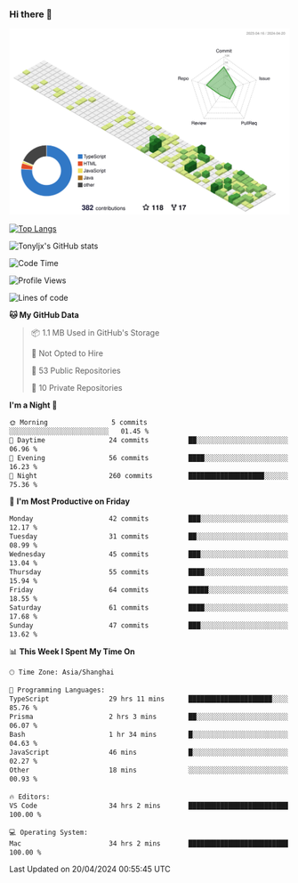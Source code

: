 ### Hi there 👋

![](./profile-3d-contrib/profile-green-animate.svg)

 

[![Top Langs](https://github-readme-stats.vercel.app/api/top-langs/?username=tonyljx)](https://github.com/anuraghazra/github-readme-stats)

![Tonyljx's GitHub stats](https://github-readme-stats.vercel.app/api?username=tonyljx&theme=default&show_icons=true)

 

<!--START_SECTION:waka-->
![Code Time](http://img.shields.io/badge/Code%20Time-323%20hrs%205%20mins-blue)

![Profile Views](http://img.shields.io/badge/Profile%20Views-23-blue)

![Lines of code](https://img.shields.io/badge/From%20Hello%20World%20I%27ve%20Written-412.2%20thousand%20lines%20of%20code-blue)

**🐱 My GitHub Data** 

> 📦 1.1 MB Used in GitHub's Storage 
 > 
> 🚫 Not Opted to Hire
 > 
> 📜 53 Public Repositories 
 > 
> 🔑 10 Private Repositories 
 > 
**I'm a Night 🦉** 

```text
🌞 Morning                5 commits           ░░░░░░░░░░░░░░░░░░░░░░░░░   01.45 % 
🌆 Daytime                24 commits          ██░░░░░░░░░░░░░░░░░░░░░░░   06.96 % 
🌃 Evening                56 commits          ████░░░░░░░░░░░░░░░░░░░░░   16.23 % 
🌙 Night                  260 commits         ███████████████████░░░░░░   75.36 % 
```
📅 **I'm Most Productive on Friday** 

```text
Monday                   42 commits          ███░░░░░░░░░░░░░░░░░░░░░░   12.17 % 
Tuesday                  31 commits          ██░░░░░░░░░░░░░░░░░░░░░░░   08.99 % 
Wednesday                45 commits          ███░░░░░░░░░░░░░░░░░░░░░░   13.04 % 
Thursday                 55 commits          ████░░░░░░░░░░░░░░░░░░░░░   15.94 % 
Friday                   64 commits          █████░░░░░░░░░░░░░░░░░░░░   18.55 % 
Saturday                 61 commits          ████░░░░░░░░░░░░░░░░░░░░░   17.68 % 
Sunday                   47 commits          ███░░░░░░░░░░░░░░░░░░░░░░   13.62 % 
```


📊 **This Week I Spent My Time On** 

```text
🕑︎ Time Zone: Asia/Shanghai

💬 Programming Languages: 
TypeScript               29 hrs 11 mins      █████████████████████░░░░   85.76 % 
Prisma                   2 hrs 3 mins        ██░░░░░░░░░░░░░░░░░░░░░░░   06.07 % 
Bash                     1 hr 34 mins        █░░░░░░░░░░░░░░░░░░░░░░░░   04.63 % 
JavaScript               46 mins             █░░░░░░░░░░░░░░░░░░░░░░░░   02.27 % 
Other                    18 mins             ░░░░░░░░░░░░░░░░░░░░░░░░░   00.93 % 

🔥 Editors: 
VS Code                  34 hrs 2 mins       █████████████████████████   100.00 % 

💻 Operating System: 
Mac                      34 hrs 2 mins       █████████████████████████   100.00 % 
```


 Last Updated on 20/04/2024 00:55:45 UTC
<!--END_SECTION:waka-->
